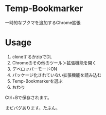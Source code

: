 # Temp-Bookmarker
一時的なブクマを追加するChrome拡張

# Usage
1. cloneするかzipでDL
2. Chromeのその他のツール＞拡張機能を開く
3. デベロッパーモードON
4. パッケージ化されていない拡張機能を読み込む
5. Temp-Bookmarkerを選ぶ
6. おわり

Ctrl+Bで保存されます。

まだバグあります。たぶん。
